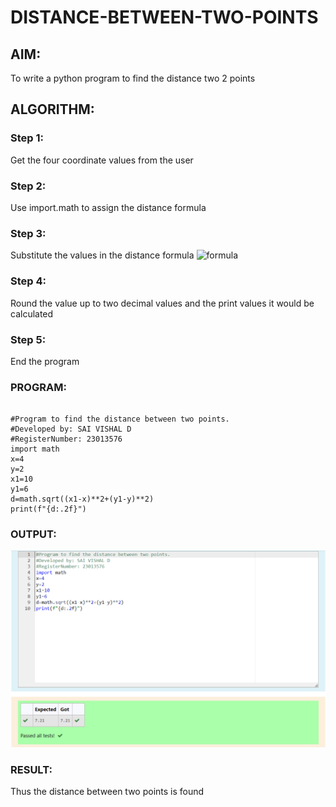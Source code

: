 # DISTANCE-BETWEEN-TWO-POINTS

## AIM:
To write a python program to find the distance two 2 points
## ALGORITHM:
### Step 1: 
Get the four coordinate values from the user
### Step 2: 
Use import.math to assign the distance formula
### Step 3: 
Substitute the values in the distance formula  ![formula](/formula.JPG)
### Step 4: 
Round the value up to two decimal values and the print values it would be calculated
### Step 5:
End the program

### PROGRAM:

``````

#Program to find the distance between two points.
#Developed by: SAI VISHAL D
#RegisterNumber: 23013576
import math
x=4
y=2
x1=10
y1=6
d=math.sqrt((x1-x)**2+(y1-y)**2)
print(f"{d:.2f}")

``````
  


### OUTPUT:
![Alt text](<Screenshot 2023-10-26 205319.png>)

### RESULT:
Thus the distance between two points is found

